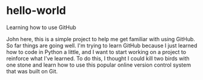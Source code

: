# hello-world
Learning how to use GitHub

John here, this is a simple project to help me get familiar with using GitHub. So far things are going well. I'm trying to learn GitHub because I just learned how to code in Python a little, and I want to start working on a project to reinforce what I've learned. To do this, I thought I could kill two birds with one stone and learn how to use this popular online version control system that was built on Git. 
